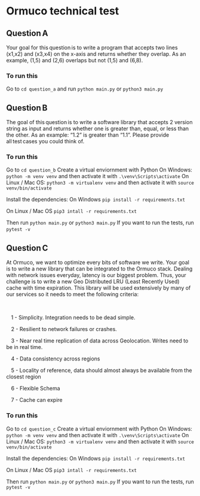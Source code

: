 # Ormuco technical test

## Question A

Your goal for this question is to write a program that accepts two lines (x1,x2) and (x3,x4) on the x-axis and returns whether they overlap. As an example, (1,5) and (2,6) overlaps but not (1,5) and (6,8).
### To run this
Go to `cd question_a` and run `python main.py` or `python3 main.py`
 

## Question B

The goal of this question is to write a software library that accepts 2 version string as input and returns whether one is greater than, equal, or less than the other. As an example: “1.2” is greater than “1.1”. Please provide all test cases you could think of.
### To run this
Go to `cd question_b`
Create a virtual enviornment with Python
On Windows: `python -m venv venv` and then activate it with `.\venv\Scripts\activate`
On Linux / Mac OS: `python3 -m virtualenv venv` and then activate it with `source venv/bin/activate`

Install the dependencies:
On Windows
`pip install -r requirements.txt`

On Linux / Mac OS
`pip3 intall -r requirements.txt`

Then run `python main.py` or `python3 main.py`
If you want to run the tests, run `pytest -v`
 

## Question C

At Ormuco, we want to optimize every bits of software we write. Your goal is to write a new library that can be integrated to the Ormuco stack. Dealing with network issues everyday, latency is our biggest problem. Thus, your challenge is to write a new Geo Distributed LRU (Least Recently Used) cache with time expiration. This library will be used extensively by many of our services so it needs to meet the following criteria:

 

    1 - Simplicity. Integration needs to be dead simple.

    2 - Resilient to network failures or crashes.

    3 - Near real time replication of data across Geolocation. Writes need to be in real time.

    4 - Data consistency across regions

    5 - Locality of reference, data should almost always be available from the closest region

    6 - Flexible Schema

    7 - Cache can expire 

### To run this
Go to `cd question_c`
Create a virtual enviornment with Python
On Windows: `python -m venv venv` and then activate it with `.\venv\Scripts\activate`
On Linux / Mac OS: `python3 -m virtualenv venv` and then activate it with `source venv/bin/activate`

Install the dependencies:
On Windows
`pip install -r requirements.txt`

On Linux / Mac OS
`pip3 intall -r requirements.txt`

Then run `python main.py` or `python3 main.py`
If you want to run the tests, run `pytest -v`